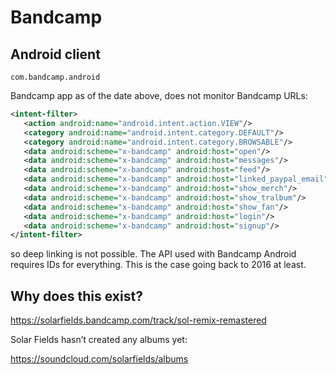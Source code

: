 # Bandcamp

## Android client

~~~
com.bandcamp.android
~~~

Bandcamp app as of the date above, does not monitor Bandcamp URLs:

~~~xml
<intent-filter>
   <action android:name="android.intent.action.VIEW"/>
   <category android:name="android.intent.category.DEFAULT"/>
   <category android:name="android.intent.category.BROWSABLE"/>
   <data android:scheme="x-bandcamp" android:host="open"/>
   <data android:scheme="x-bandcamp" android:host="messages"/>
   <data android:scheme="x-bandcamp" android:host="feed"/>
   <data android:scheme="x-bandcamp" android:host="linked_paypal_email"/>
   <data android:scheme="x-bandcamp" android:host="show_merch"/>
   <data android:scheme="x-bandcamp" android:host="show_tralbum"/>
   <data android:scheme="x-bandcamp" android:host="show_fan"/>
   <data android:scheme="x-bandcamp" android:host="login"/>
   <data android:scheme="x-bandcamp" android:host="signup"/>
</intent-filter>
~~~

so deep linking is not possible. The API used with Bandcamp Android requires
IDs for everything. This is the case going back to 2016 at least.

## Why does this exist?

https://solarfields.bandcamp.com/track/sol-remix-remastered

Solar Fields hasn’t created any albums yet:

https://soundcloud.com/solarfields/albums
